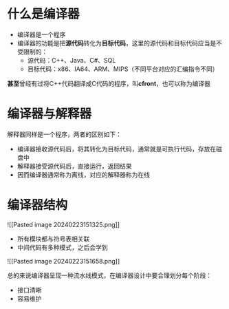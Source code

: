 # 什么是编译器
- 编译器是一个程序
- 编译器的功能是把**源代码**转化为**目标代码**，这里的源代码和目标代码应当是不受限制的：
	- 源代码：C++、Java、C#、SQL
	- 目标代码：x86、IA64、ARM、MIPS（不同平台对应的汇编指令不同）

**甚至**曾经有过将C++代码翻译成C代码的程序，叫**cfront**，也可以称为编译器

# 编译器与解释器
解释器同样是一个程序，两者的区别如下：
- 编译器接收源代码后，将其转化为目标代码，通常就是可执行代码，存放在磁盘中
- 解释器接受源代码后，直接运行，返回结果
- 因而编译器通常称为离线，对应的解释器称为在线

# 编译器结构
![[Pasted image 20240223151325.png]]
- 所有模块都与符号表相关联
- 中间代码有多种模式，之后会学到

![[Pasted image 20240223151658.png]]

总的来说编译器呈现一种流水线模式，在编译器设计中要合理划分每个阶段：
- 接口清晰
- 容易维护

